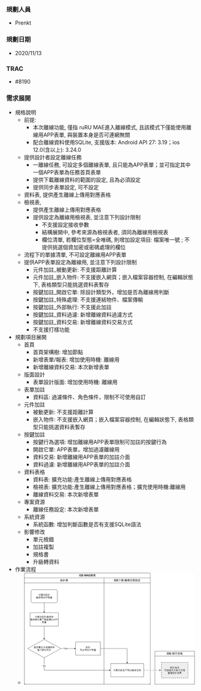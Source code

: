 ### <div id="user">規劃人員</div>
* Prenkt

### <div id="updatedate">規劃日期</div>
* 2020/11/13

### <div id="trac">TRAC</div>
* #8190

### <div id="requirement">需求展開</div>
* 規格說明
    * 前提: 
        * 本次離線功能, 僅指 ruRU MAE進入離線模式, 且該模式下僅能使用離線用APP表單, 與裝置本身是否可連網無關
        * 配合離線資料使用SQLite, 支援版本: Android API 27: 3.19；ios 12.0(含以上): 3.24.0
    * 提供設計者設定離線任務
        * 一離線任務, 可設定多個離線表單, 且只能為APP表單；並可指定其中一個APP表單為任務首頁表單
        * 提供下載離線資料的範圍的設定, 且為必須設定
        * 提供同步表單設定, 可不設定
    * 資料表, 提供產生離線上傳用對應表格
    * 檢視表,
        * 提供產生離線上傳用對應表格
        * 提供設定為離線用檢視表, 並注意下列設計限制
            * 不支援設定接收參數
            * 結構展開中, 參考來源為檢視表者, 須同為離線用檢視表
            * 欄位清單, 若欄位型態=全唯碼, 則增加設定項目: 檔案唯一號 ; 不提供挑選個資加密或密碼處理的欄位
    * 流程下的單據清單, 不可設定離線用APP表單
    * 提供APP表單設定為離線用, 並注意下列設計限制
        * 元件加註_被動更新: 不支援距離計算
        * 元件加註_嵌入物件: 不支援嵌入網頁；嵌入檔案容器控制, 在編輯狀態下, 表格類型只能挑選資料表暫存
        * 按鍵加註_開啟它單: 除設計類型外，增加是否為離線用判斷
        * 按鍵加註_特殊處理: 不支援連結物件、檔案傳輸
        * 按鍵加註_外部執行: 不支援此加註
        * 按鍵加註_資料過濾: 新增離線資料過濾方式
        * 按鍵加註_資料交易: 新增離線資料交易方式
        * 不支援打樣功能
* 規劃項目展開
    * 首頁
        * 首頁架構樹: 增加節點
        * 新增表單/報表: 增加使用時機: 離線用
        * 新增離線資料交易: 本次新增表單
    * 版面設計
        * 表單設計版面: 增加使用時機: 離線用
    * 表單加註
        * 資料區: 過濾條件、角色條件，限制不可使用自訂
    * 元件加註
        * 被動更新: 不支援距離計算
        * 嵌入物件: 不支援嵌入網頁；嵌入檔案容器控制, 在編輯狀態下, 表格類型只能挑選資料表暫存
    * 按鍵加註
        * 按鍵行為選項: 增加離線用APP表單限制可加註的按鍵行為
        * 開啟它單: APP表單，增加過濾離線用
        * 資料交易: 新增離線用APP表單的加註介面
        * 資料過濾: 新增離線用APP表單的加註介面
    * 資料表格
        * 資料表: 擴充功能:產生離線上傳用對應表格
        * 檢視表: 擴充功能:產生離線上傳用對應表格；擴充使用時機:離線用
        * 離線資料交易: 本次新增表單
    * 專案資源
        * 離線任務設定: 本次新增表單
    * 系統資源
        * 系統函數: 增加判斷函數是否有支援SQLite語法
    * 影響修改
        * 單元檢錯
        * 加註複製
        * 規格書
        * 升級轉資料
* 作業流程
    * ![pic][image_MAEOffline]

<!-- 圖片 -->
[image_MAEOffline]:attachment/MAEOffline.png
